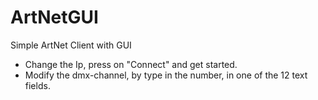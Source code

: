 ArtNetGUI
=========

Simple ArtNet Client with GUI

+ Change the Ip, press on "Connect" and get started.
+ Modify the dmx-channel, by type in the number, in one of the 12 text fields.
